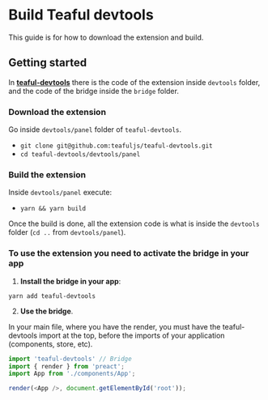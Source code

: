 # Build Teaful devtools

This guide is for how to download the extension and build.

## Getting started

In [**teaful-devtools**](https://github.com/teafuljs/teaful-devtools) there is the code of the extension inside `devtools` folder, and the code of the bridge inside the `bridge` folder.

### Download the extension

Go inside `devtools/panel` folder of `teaful-devtools`. 

- `git clone git@github.com:teafuljs/teaful-devtools.git`
- `cd teaful-devtools/devtools/panel`

### Build the extension

Inside `devtools/panel` execute:

- `yarn && yarn build`

Once the build is done, all the extension code is what is inside the `devtools` folder (`cd ..` from `devtools/panel`).

### To use the extension you need to activate the bridge in your app

1. **Install the bridge in your app**:

```
yarn add teaful-devtools
```


2. **Use the bridge**.

In your main file, where you have the render, you must have the teaful-devtools import at the top, before the imports of your application (components, store, etc).

```js
import 'teaful-devtools' // Bridge
import { render } from 'preact';
import App from './components/App';

render(<App />, document.getElementById('root'));
```